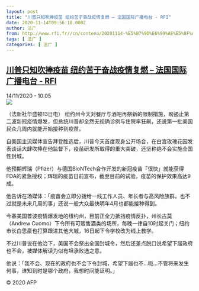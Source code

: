 ```yaml
---
layout: post
title: "川普只知吹捧疫苗 纽约苦于奋战疫情复燃 – 法国国际广播电台 - RFI"
date: 2020-11-14T09:56:18.000Z
author: 法广
from: http://www.rfi.fr//cn/contenu/20201114-%E5%B7%9D%E6%99%AE%E5%8F%AA%E7%9F%A5%E5%90%B9%E6%8D%A7%E7%96%AB%E8%8B%97-%E7%BA%BD%E7%BA%A6%E8%8B%A6%E4%BA%8E%E5%A5%8B%E6%88%98%E7%96%AB%E6%83%85%E5%A4%8D%E7%87%83
tags: [ 法广 ]
categories: [ 法广 ]
---
```

<!--1605347778000-->
[川普只知吹捧疫苗 纽约苦于奋战疫情复燃 – 法国国际广播电台 - RFI](http://www.rfi.fr//cn/contenu/20201114-%E5%B7%9D%E6%99%AE%E5%8F%AA%E7%9F%A5%E5%90%B9%E6%8D%A7%E7%96%AB%E8%8B%97-%E7%BA%BD%E7%BA%A6%E8%8B%A6%E4%BA%8E%E5%A5%8B%E6%88%98%E7%96%AB%E6%83%85%E5%A4%8D%E7%87%83)
------

<div>
<div>14/11/2020 - 10:05</div><img src="https://s.rfi.fr/media/display/9b195760-265d-11eb-81f5-005056bff430/w:310/p:16x9/int0007b.201114170503.jpg"><div class="t-content__body u-clearfix">            <p>（法新社华盛顿13日电）    纽约州今天对餐厅与酒吧再祭新的限制措施，盼遏止第二波新冠疫情爆发，但总统川普却全然无视确诊例与住院率狂飙，还说第一批美国民众几周内就能开始接种到疫苗。</p><p>    自美国主流媒体宣告拜登胜选后，川普今天首度现身公开场合，在白宫玫瑰花园发表谈话大肆吹捧在他监督下，疫苗研发所取得的重大突破，还坚称绝不会实施全国性封城。</p><p>    他预期辉瑞（Pfizer）与德国BioNTech合作开发的新冠疫苗「很快」就能获得FDA的紧急授权；辉瑞的疫苗日前宣布，截至目前的试验，疫苗的保护效果高达9成。</p><p>    他告诉在场媒体：「疫苗会立即分拨给一线工作人员、年长者与高风险族群，也不过就是未来几周的事」还说一般大众最快明年4月也都能接种得到。</p><p>    今春美国首波疫情爆发地的纽约州，目前正全力抵挡疫情反扑，州长古莫（Andrew Cuomo）下令所有可贩售酒类的场所，每晚一律自10时起关门；纽约市长白思豪也打算跟进其他大城，16日起下令学校改为线上教学。</p><p>    不过川普说在他治下，美国不会祭出全国封城令，然后还差点脱口说希望下届政府也不会，被媒体解读为似有坦承败选之意。</p><p>    他说：「我不会、现在的政府也不会下令封城，希望下届也不…呃…不管将来发生何事，谁知到时是哪个政府，我想时间能证明。」</p>            <p class="t-copyright">© 2020 AFP</p>        </div>
</div>
